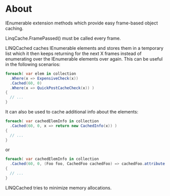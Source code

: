 # About
IEnumerable extension methods which provide easy frame-based object caching.

LinqCache.FramePassed() must be called every frame.

LINQCached caches IEnumerable elements and stores them in a temporary list which it then keeps returning for the next X frames instead of enumerating over the IEnumerable elements over again. This can be useful in the following scenarios:

```C#
foreach( var elem in collection
  .Where(x => ExpensiveCheck(x))
  .Cached(60, 0)
  .Where(x => QuickPostCacheCheck(x)) )
{
  // ...
}
```

It can also be used to cache additional info about the elements:

```C#
foreach( var cachedElemInfo in collection
  .Cached(60, 0, x => return new CachedInfo(x)) )
{
  // ...
}
```

or

```C#
foreach( var cachedElemInfo in collection
  .Cached(60, 0, (Foo foo, CachedFoo cachedFoo) => cachedFoo.attribute = ExpensiveFooAttributeCalculation(foo)) )
{
  // ...
}
```

LINQCached tries to minimize memory allocations.
